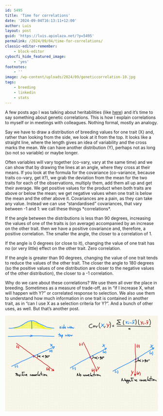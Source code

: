 ```yaml
---
id: 5495
title: 'Time for correlations'
date: '2024-09-04T16:13:11+12:00'
author: Luis
layout: post
guid: 'https://luis.apiolaza.net/?p=5495'
permalink: /2024/09/04/time-for-correlations/
classic-editor-remember:
    - block-editor
cybocfi_hide_featured_image:
    - 'yes'
footnotes:
    - ''
image: /wp-content/uploads/2024/09/geneticcorrelation-10.jpg
tags:
    - breeding
    - linkedin
    - stats
---
```


A few posts ago I was talking about heritabilities (like [here](/2024/08/23/when-heritability-is-high-but-the-phenotype-is-dominated-by-the-environment/)) and it’s time to say something about genetic correlations. This is how I explain correlations to myself or in meetings with colleagues. Nothing formal, mostly an analogy.

Say we have to draw a distribution of breeding values for one trait (X) and, rather than looking from the side, we look at it from the top. It looks like a straight line, where the length gives an idea of variability and the cross marks the mean. We can have another distribution (Y), perhaps not as long (so not so variable) or maybe longer.

Often variables will vary together (co-vary, vary at the same time) and we can show that by drawing the lines at an angle, where they cross at their means. If you look at the formula for the covariance (co-variance, because traits co-vary, get it?), we grab the deviation from the mean for the two traits for each of the observations, multiply them, add them all up and get their average. We get positive values for the product when both traits are above or below the mean; we get negative values when one trait is below the mean and the other above it. Covariances are a pain, as they can take any value. Instead we can use “standardised” covariances, that vary between -1 and 1: we call these things \*correlations\*.

If the angle between the distributions is less than 90 degrees, increasing the values of one of the traits is (on average) accompanied by an increase on the other trait. then we have a positive covariance and, therefore, a positive correlation. The smaller the angle, the closer to a correlation of 1.

If the angle is 0 degrees (or close to it), changing the value of one trait has no (or very little) effect on the other trait. Zero correlation.

If the angle is greater than 90 degrees, changing the value of one trait tends to reduce the values of the other trait. The closer the angle to 180 degrees (so the positive values of one distribution are closer to the negative values of the other distribution), the closer to a -1 correlation.

Why do we care about these correlations? We use them all over the place in breeding. Sometimes as a measure of trade-off, as in “if I increase X, what will happen with Y?” or correlated response to selection. We also use them to understand how much information in one trait is contained in another trait, as in “can I use X as a selection criteria for Y?”. And a bunch of other uses, as well. But that’s another post.

![Diagram showing correlations as angles.](/assets/images/geneticcorrelation-10.jpg)
